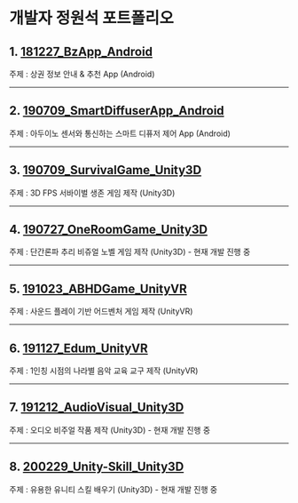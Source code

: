 # 개발자 정원석 포트폴리오

## 1. [**181227_BzApp_Android**](https://github.com/Jeongwonseok/181227_BzApp_Android.git)
주제 : 상권 정보 안내 & 추천 App (Android)

****
## 2. [**190709_SmartDiffuserApp_Android**](https://github.com/Jeongwonseok/190709_SmartDiffuserApp_Android.git)
주제 : 아두이노 센서와 통신하는 스마트 디퓨저 제어 App (Android)

****
## 3. [**190709_SurvivalGame_Unity3D**](https://github.com/Jeongwonseok/190709_SurvivalGame_Unity3D.git)
주제 : 3D FPS 서바이벌 생존 게임 제작 (Unity3D)

****
## 4. [**190727_OneRoomGame_Unity3D**](https://github.com/Jeongwonseok/190727_OneRoomGame_Unity3D.git)
주제 : 단간론파 추리 비쥬얼 노벨 게임 제작 (Unity3D) - 현재 개발 진행 중

****
## 5. [**191023_ABHDGame_UnityVR**](https://github.com/Jeongwonseok/191023_ABHDGame_UnityVR.git)
주제 : 사운드 플레이 기반 어드벤처 게임 제작 (UnityVR)

****
## 6. [**191127_Edum_UnityVR**](https://github.com/Jeongwonseok/191127_Edum_UnityVR.git)
주제 : 1인칭 시점의 나라별 음악 교육 교구 제작 (UnityVR)

****
## 7. [**191212_AudioVisual_Unity3D**](https://github.com/Jeongwonseok/191212_AudioVisual_Unity3D.git)
주제 : 오디오 비주얼 작품 제작 (Unity3D) - 현재 개발 진행 중

****
## 8. [**200229_Unity-Skill_Unity3D**](https://github.com/Jeongwonseok/200229_Unity-Skill_Unity3D.git)
주제 : 유용한 유니티 스킬 배우기 (Unity3D) - 현재 개발 진행 중


